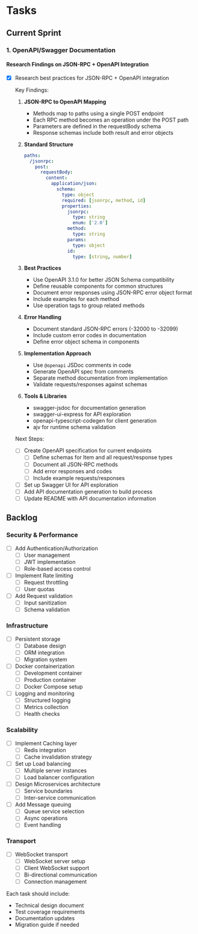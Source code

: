 # Tasks

## Current Sprint
### 1. OpenAPI/Swagger Documentation

#### Research Findings on JSON-RPC + OpenAPI Integration
- [x] Research best practices for JSON-RPC + OpenAPI integration
  
  Key Findings:
  1. **JSON-RPC to OpenAPI Mapping**
     - Methods map to paths using a single POST endpoint
     - Each RPC method becomes an operation under the POST path
     - Parameters are defined in the requestBody schema
     - Response schemas include both result and error objects

  2. **Standard Structure**
     ```yaml
     paths:
       /jsonrpc:
         post:
           requestBody:
             content:
               application/json:
                 schema:
                   type: object
                   required: [jsonrpc, method, id]
                   properties:
                     jsonrpc:
                       type: string
                       enum: ['2.0']
                     method:
                       type: string
                     params:
                       type: object
                     id:
                       type: [string, number]
     ```

  3. **Best Practices**
     - Use OpenAPI 3.1.0 for better JSON Schema compatibility
     - Define reusable components for common structures
     - Document error responses using JSON-RPC error object format
     - Include examples for each method
     - Use operation tags to group related methods

  4. **Error Handling**
     - Document standard JSON-RPC errors (-32000 to -32099)
     - Include custom error codes in documentation
     - Define error object schema in components

  5. **Implementation Approach**
     - Use `@openapi` JSDoc comments in code
     - Generate OpenAPI spec from comments
     - Separate method documentation from implementation
     - Validate requests/responses against schemas

  6. **Tools & Libraries**
     - swagger-jsdoc for documentation generation
     - swagger-ui-express for API exploration
     - openapi-typescript-codegen for client generation
     - ajv for runtime schema validation

  Next Steps:
  - [ ] Create OpenAPI specification for current endpoints
    - [ ] Define schemas for Item and all request/response types
    - [ ] Document all JSON-RPC methods
    - [ ] Add error responses and codes
    - [ ] Include example requests/responses
  - [ ] Set up Swagger UI for API exploration
  - [ ] Add API documentation generation to build process
  - [ ] Update README with API documentation information

## Backlog
### Security & Performance
- [ ] Add Authentication/Authorization
  - [ ] User management
  - [ ] JWT implementation
  - [ ] Role-based access control
- [ ] Implement Rate limiting
  - [ ] Request throttling
  - [ ] User quotas
- [ ] Add Request validation
  - [ ] Input sanitization
  - [ ] Schema validation

### Infrastructure
- [ ] Persistent storage
  - [ ] Database design
  - [ ] ORM integration
  - [ ] Migration system
- [ ] Docker containerization
  - [ ] Development container
  - [ ] Production container
  - [ ] Docker Compose setup
- [ ] Logging and monitoring
  - [ ] Structured logging
  - [ ] Metrics collection
  - [ ] Health checks

### Scalability
- [ ] Implement Caching layer
  - [ ] Redis integration
  - [ ] Cache invalidation strategy
- [ ] Set up Load balancing
  - [ ] Multiple server instances
  - [ ] Load balancer configuration
- [ ] Design Microservices architecture
  - [ ] Service boundaries
  - [ ] Inter-service communication
- [ ] Add Message queuing
  - [ ] Queue service selection
  - [ ] Async operations
  - [ ] Event handling

### Transport
- [ ] WebSocket transport
  - [ ] WebSocket server setup
  - [ ] Client WebSocket support
  - [ ] Bi-directional communication
  - [ ] Connection management

Each task should include:
- Technical design document
- Test coverage requirements
- Documentation updates
- Migration guide if needed 